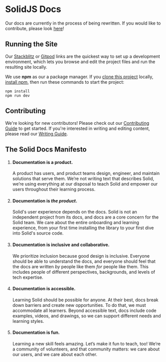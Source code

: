 # SolidJS Docs
Our docs are currently in the process of being rewritten. If you would like to contribute, please look [here](https://github.com/solidjs/solid-docs-next/issues)!

## Running the Site

Our [Stackblitz](https://stackblitz.com/fork/github/solidjs/solid-docs-next/) or [Gitpod](https://gitpod.io/#https://github.com/solidjs/solid-docs-next) links are the quickest way to set up a development environment, which lets you browse and edit the project files and run the resulting site locally.

We use **npm** as our a package manager. If you [clone this project](https://docs.github.com/en/repositories/creating-and-managing-repositories/cloning-a-repository) locally, [install npm](https://docs.npmjs.com/downloading-and-installing-node-js-and-npm), then run these commands to start the project:

```shell
npm install
npm run dev
```

## Contributing

We're looking for new contributors! Please check out our [Contributing Guide](https://github.com/solidjs/solid-docs-next/blob/main/CONTRIBUTING.md) to get started. If you're interested in writing and editing content, please read our [Writing Guide](https://github.com/solidjs/solid-docs-next/blob/main/WRITING.md).

## The Solid Docs Manifesto

1. <h4>Documentation is a product.</h4> A product has users, and product teams design, engineer, and maintain solutions that serve them. We’re not writing text that describes Solid, we’re using everything at our disposal to teach Solid and empower our users throughout their learning process.

2. <h4>Documentation is <em>the product</em>.</h4> Solid's user experience depends on the docs. Solid is not an independent project from its docs, and docs are a core concern for the Solid team. We care about the entire onboarding and learning experience, from your first time installing the library to your first dive into Solid's source code.

3. <h4>Documentation is inclusive and collaborative.</h4> We prioritize inclusion because good design is inclusive. Everyone should be able to understand the docs, and everyone should feel that the docs are written <em>by</em> people like them <em>for</em> people like them. This includes people of different perspectives, backgrounds, and levels of tech expertise.

4. <h4>Documentation is accessible.</h4> Learning Solid should be possible for anyone. At their best, docs break down barriers and create new opportunities. To do that, we must accommodate all learners. Beyond accessible text, docs include code examples, videos, and drawings, so we can support different needs and learning styles.

5. <h4>Documentation is fun.</h4> Learning a new skill feels amazing. Let’s make it fun to teach, too! We’re a community of volunteers, and that community matters: we care about our users, and we care about each other.

